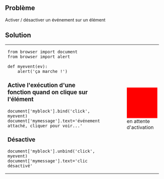 Problème
--------

Activer / désactiver un événement sur un élément


Solution
--------



<table>
<tr>
<td>

```exec_on_load
from browser import document
from browser import alert

def myevent(ev):
    alert('ça marche !')
```

### Active l'exécution d'une fonction quand on clique sur l'élément

```exec
document['myblock'].bind('click', myevent)
document['mymessage'].text='événement attaché, cliquer pour voir...'
```

### Désactive

```exec
document['myblock'].unbind('click', myevent)
document['mymessage'].text='clic désactivé'
```

</td>

<td style="padding-left:5em;">
<div id="myblock" style="width:100px; height:100px; background:red"></div>
<span id="mymessage">en attente d'activation</span>
</td>

</table>